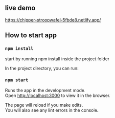 ## live demo
https://chipper-stroopwafel-5fbde8.netlify.app/


## How to start app

### `npm install`
start by running npm install inside the project folder


In the project directory, you can run:

### `npm start`

Runs the app in the development mode.\
Open [http://localhost:3000](http://localhost:3000) to view it in the browser.

The page will reload if you make edits.\
You will also see any lint errors in the console.
